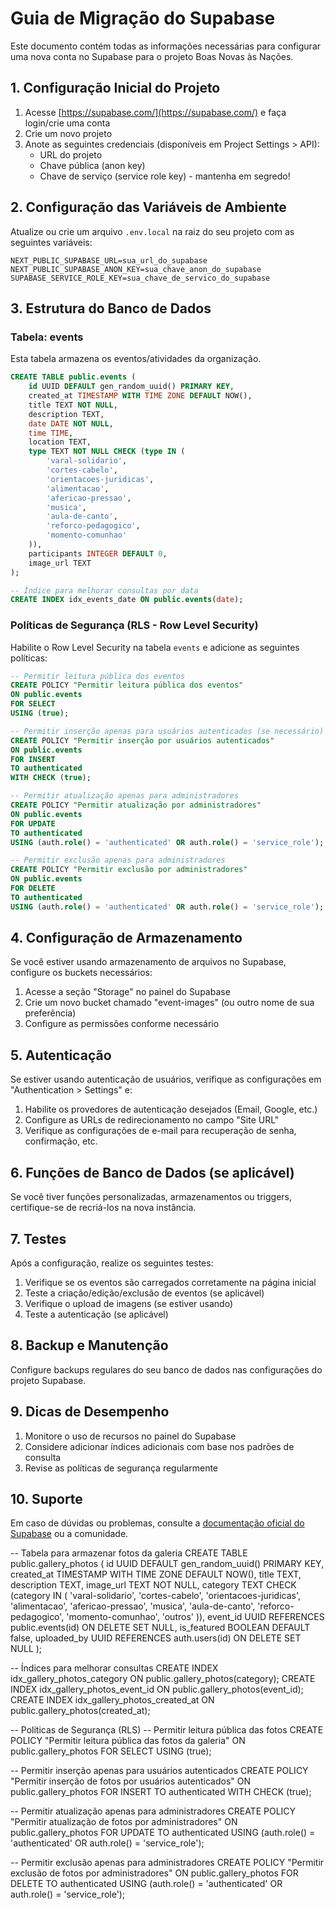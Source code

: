 # Guia de Migração do Supabase

Este documento contém todas as informações necessárias para configurar uma nova conta no Supabase para o projeto Boas Novas às Nações.

## 1. Configuração Inicial do Projeto

1. Acesse [https://supabase.com/](https://supabase.com/) e faça login/crie uma conta
2. Crie um novo projeto
3. Anote as seguintes credenciais (disponíveis em Project Settings > API):
   - URL do projeto
   - Chave pública (anon key)
   - Chave de serviço (service role key) - mantenha em segredo!

## 2. Configuração das Variáveis de Ambiente

Atualize ou crie um arquivo `.env.local` na raiz do seu projeto com as seguintes variáveis:

```
NEXT_PUBLIC_SUPABASE_URL=sua_url_do_supabase
NEXT_PUBLIC_SUPABASE_ANON_KEY=sua_chave_anon_do_supabase
SUPABASE_SERVICE_ROLE_KEY=sua_chave_de_servico_do_supabase
```

## 3. Estrutura do Banco de Dados

### Tabela: events

Esta tabela armazena os eventos/atividades da organização.

```sql
CREATE TABLE public.events (
    id UUID DEFAULT gen_random_uuid() PRIMARY KEY,
    created_at TIMESTAMP WITH TIME ZONE DEFAULT NOW(),
    title TEXT NOT NULL,
    description TEXT,
    date DATE NOT NULL,
    time TIME,
    location TEXT,
    type TEXT NOT NULL CHECK (type IN (
        'varal-solidario',
        'cortes-cabelo',
        'orientacoes-juridicas',
        'alimentacao',
        'afericao-pressao',
        'musica',
        'aula-de-canto',
        'reforco-pedagogico',
        'momento-comunhao'
    )),
    participants INTEGER DEFAULT 0,
    image_url TEXT
);

-- Índice para melhorar consultas por data
CREATE INDEX idx_events_date ON public.events(date);
```

### Políticas de Segurança (RLS - Row Level Security)

Habilite o Row Level Security na tabela `events` e adicione as seguintes políticas:

```sql
-- Permitir leitura pública dos eventos
CREATE POLICY "Permitir leitura pública dos eventos"
ON public.events
FOR SELECT
USING (true);

-- Permitir inserção apenas para usuários autenticados (se necessário)
CREATE POLICY "Permitir inserção por usuários autenticados"
ON public.events
FOR INSERT
TO authenticated
WITH CHECK (true);

-- Permitir atualização apenas para administradores
CREATE POLICY "Permitir atualização por administradores"
ON public.events
FOR UPDATE
TO authenticated
USING (auth.role() = 'authenticated' OR auth.role() = 'service_role');

-- Permitir exclusão apenas para administradores
CREATE POLICY "Permitir exclusão por administradores"
ON public.events
FOR DELETE
TO authenticated
USING (auth.role() = 'authenticated' OR auth.role() = 'service_role');
```

## 4. Configuração de Armazenamento

Se você estiver usando armazenamento de arquivos no Supabase, configure os buckets necessários:

1. Acesse a seção "Storage" no painel do Supabase
2. Crie um novo bucket chamado "event-images" (ou outro nome de sua preferência)
3. Configure as permissões conforme necessário

## 5. Autenticação

Se estiver usando autenticação de usuários, verifique as configurações em "Authentication > Settings" e:

1. Habilite os provedores de autenticação desejados (Email, Google, etc.)
2. Configure as URLs de redirecionamento no campo "Site URL"
3. Verifique as configurações de e-mail para recuperação de senha, confirmação, etc.

## 6. Funções de Banco de Dados (se aplicável)

Se você tiver funções personalizadas, armazenamentos ou triggers, certifique-se de recriá-los na nova instância.

## 7. Testes

Após a configuração, realize os seguintes testes:

1. Verifique se os eventos são carregados corretamente na página inicial
2. Teste a criação/edição/exclusão de eventos (se aplicável)
3. Verifique o upload de imagens (se estiver usando)
4. Teste a autenticação (se aplicável)

## 8. Backup e Manutenção

Configure backups regulares do seu banco de dados nas configurações do projeto Supabase.

## 9. Dicas de Desempenho

1. Monitore o uso de recursos no painel do Supabase
2. Considere adicionar índices adicionais com base nos padrões de consulta
3. Revise as políticas de segurança regularmente

## 10. Suporte

Em caso de dúvidas ou problemas, consulte a [documentação oficial do Supabase](https://supabase.com/docs) ou a comunidade.

-- Tabela para armazenar fotos da galeria
CREATE TABLE public.gallery_photos (
    id UUID DEFAULT gen_random_uuid() PRIMARY KEY,
    created_at TIMESTAMP WITH TIME ZONE DEFAULT NOW(),
    title TEXT,
    description TEXT,
    image_url TEXT NOT NULL,
    category TEXT CHECK (category IN (
        'varal-solidario',
        'cortes-cabelo',
        'orientacoes-juridicas',
        'alimentacao',
        'afericao-pressao',
        'musica',
        'aula-de-canto',
        'reforco-pedagogico',
        'momento-comunhao',
        'outros'
    )),
    event_id UUID REFERENCES public.events(id) ON DELETE SET NULL,
    is_featured BOOLEAN DEFAULT false,
    uploaded_by UUID REFERENCES auth.users(id) ON DELETE SET NULL
);

-- Índices para melhorar consultas
CREATE INDEX idx_gallery_photos_category ON public.gallery_photos(category);
CREATE INDEX idx_gallery_photos_event_id ON public.gallery_photos(event_id);
CREATE INDEX idx_gallery_photos_created_at ON public.gallery_photos(created_at);

-- Políticas de Segurança (RLS)
-- Permitir leitura pública das fotos
CREATE POLICY "Permitir leitura pública das fotos da galeria"
ON public.gallery_photos
FOR SELECT
USING (true);

-- Permitir inserção apenas para usuários autenticados
CREATE POLICY "Permitir inserção de fotos por usuários autenticados"
ON public.gallery_photos
FOR INSERT
TO authenticated
WITH CHECK (true);

-- Permitir atualização apenas para administradores
CREATE POLICY "Permitir atualização de fotos por administradores"
ON public.gallery_photos
FOR UPDATE
TO authenticated
USING (auth.role() = 'authenticated' OR auth.role() = 'service_role');

-- Permitir exclusão apenas para administradores
CREATE POLICY "Permitir exclusão de fotos por administradores"
ON public.gallery_photos
FOR DELETE
TO authenticated
USING (auth.role() = 'authenticated' OR auth.role() = 'service_role');